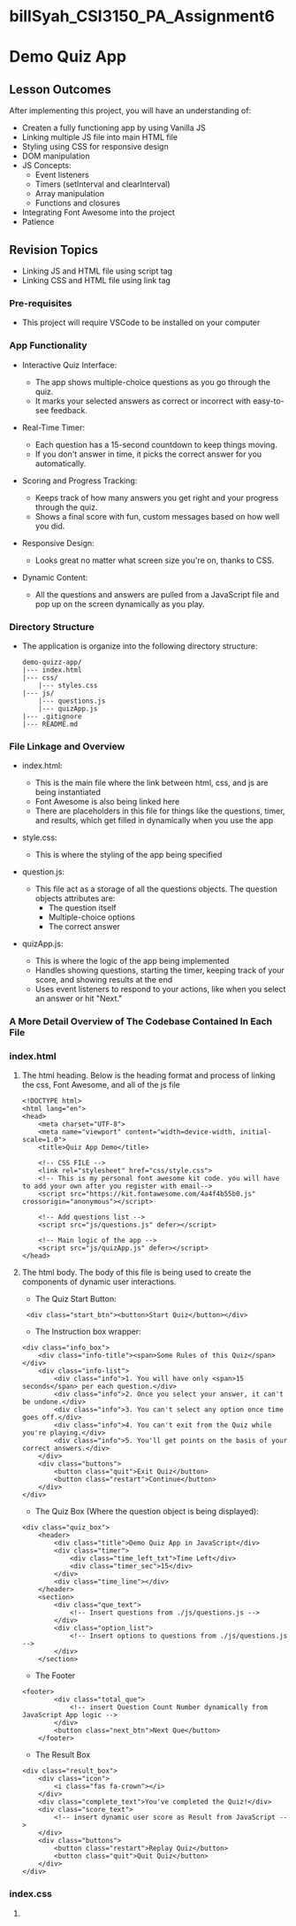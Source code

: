 # billSyah_CSI3150_PA_Assignment6

# Demo Quiz App

## Lesson Outcomes

After implementing this project, you will have an understanding of: 

- Createn a fully functioning app by using Vanilla JS
- Linking multiple JS file into main HTML file
- Styling using CSS for responsive design
- DOM manipulation
- JS Concepts:
    - Event listeners
    - Timers (setInterval and clearInterval)
    - Array manipulation
    - Functions and closures
- Integrating Font Awesome into the project
- Patience

## Revision Topics

- Linking JS and HTML file using script tag
- Linking CSS and HTML file using link tag

### Pre-requisites

- This project will require VSCode to be installed on your computer

### App Functionality 

- Interactive Quiz Interface:
    - The app shows multiple-choice questions as you go through the quiz.
    - It marks your selected answers as correct or incorrect with easy-to-see feedback.

- Real-Time Timer:
    - Each question has a 15-second countdown to keep things moving.
    - If you don't answer in time, it picks the correct answer for you automatically.
    
- Scoring and Progress Tracking:
    - Keeps track of how many answers you get right and your progress through the quiz.
    - Shows a final score with fun, custom messages based on how well you did.

- Responsive Design:
    - Looks great no matter what screen size you're on, thanks to CSS.

- Dynamic Content:
    - All the questions and answers are pulled from a JavaScript file and pop up on the screen dynamically as you play.


### Directory Structure

 - The application is organize into the following directory structure:

    ```
    demo-quizz-app/
    |--- index.html
    |--- css/
        |--- styles.css
    |--- js/
        |--- questions.js
        |--- quizApp.js
    |--- .gitignore
    |--- README.md

    ```
        

### File Linkage and Overview

- index.html:
    - This is the main file where the link between html, css, and js are being instantiated
    - Font Awesome is also being linked here
    - There are placeholders in this file for things like the questions, timer, and results, which get filled in dynamically when you use the app

- style.css:
    - This is where the styling of the app being specified

- question.js:
    - This file act as a storage of all the questions objects. The question objects attributes are:
       - The question itself
       - Multiple-choice options
       - The correct answer

- quizApp.js:
    - This is where the logic of the app being implemented
    - Handles showing questions, starting the timer, keeping track of your score, and showing results at the end
    - Uses event listeners to respond to your actions, like when you select an answer or hit "Next."


### A More Detail Overview of The Codebase Contained In Each File


### index.html


1) The html heading. Below is the heading format and process of linking the css, Font Awesome, and all of the js file

    ```
    <!DOCTYPE html>
    <html lang="en">
    <head>
        <meta charset="UTF-8">
        <meta name="viewport" content="width=device-width, initial-scale=1.0">
        <title>Quiz App Demo</title>

        <!-- CSS FILE -->
        <link rel="stylesheet" href="css/style.css">
        <!-- This is my personal font awesome kit code. you will have to add your own after you register with email-->
        <script src="https://kit.fontawesome.com/4a4f4b55b0.js" crossorigin="anonymous"></script>

        <!-- Add questions list -->
        <script src="js/questions.js" defer></script>

        <!-- Main logic of the app -->
        <script src="js/quizApp.js" defer></script>
    </head>
    ```

2) The html body. The body of this file is being used to create the components of dynamic user interactions. 

    - The Quiz Start Button: 

    ` <div class="start_btn"><button>Start Quiz</button></div>`

    - The Instruction box wrapper:

    ```
    <div class="info_box">
        <div class="info-title"><span>Some Rules of this Quiz</span></div>
        <div class="info-list">
            <div class="info">1. You will have only <span>15 seconds</span> per each question.</div>
            <div class="info">2. Once you select your answer, it can't be undone.</div>
            <div class="info">3. You can't select any option once time goes off.</div>
            <div class="info">4. You can't exit from the Quiz while you're playing.</div>
            <div class="info">5. You'll get points on the basis of your correct answers.</div>
        </div>
        <div class="buttons">
            <button class="quit">Exit Quiz</button>
            <button class="restart">Continue</button>
        </div>
    </div>
    ```

    - The Quiz Box (Where the question object is being displayed):

    ```
    <div class="quiz_box">
        <header>
            <div class="title">Demo Quiz App in JavaScript</div>
            <div class="timer">
                <div class="time_left_txt">Time Left</div>
                <div class="timer_sec">15</div>
            </div>
            <div class="time_line"></div>
        </header>
        <section>
            <div class="que_text">
                <!-- Insert questions from ./js/questions.js -->
            </div>
            <div class="option_list">
                <!-- Insert options to questions from ./js/questions.js -->
            </div>
        </section>
    ```

    - The Footer 

    ```
    <footer>
            <div class="total_que">
                <!-- insert Question Count Number dynamically from JavaScript App logic -->
            </div>
            <button class="next_btn">Next Que</button>
        </footer>
    ```

    - The Result Box

    ```
    <div class="result_box">
        <div class="icon">
            <i class="fas fa-crown"></i>
        </div>
        <div class="complete_text">You've completed the Quiz!</div>
        <div class="score_text">
            <!-- insert dynamic user score as Result from JavaScript -->
        </div>
        <div class="buttons">
            <button class="restart">Replay Quiz</button>
            <button class="quit">Quit Quiz</button>
        </div>
    </div>
    ```

### index.css

1) 